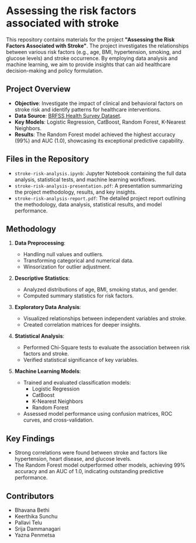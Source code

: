 # Assessing the risk factors associated with stroke
This repository contains materials for the project **"Assessing the Risk Factors Associated with Stroke"**. The project investigates the relationships between various risk factors (e.g., age, BMI, hypertension, smoking, and glucose levels) and stroke occurrence. By employing data analysis and machine learning, we aim to provide insights that can aid healthcare decision-making and policy formulation.

## Project Overview

- **Objective**: Investigate the impact of clinical and behavioral factors on stroke risk and identify patterns for healthcare interventions.
- **Data Source**: [BRFSS Health Survey Dataset](https://www.kaggle.com/datasets/prosperchuks/health-dataset).
- **Key Models**: Logistic Regression, CatBoost, Random Forest, K-Nearest Neighbors.
- **Results**: The Random Forest model achieved the highest accuracy (99%) and AUC (1.0), showcasing its exceptional predictive capability.

## Files in the Repository

- `stroke-risk-analysis.ipynb`: Jupyter Notebook containing the full data analysis, statistical tests, and machine learning workflows.
- `stroke-risk-analysis-presentation.pdf`: A presentation summarizing the project methodology, results, and key insights.
- `stroke-risk-analysis-report.pdf`: The detailed project report outlining the methodology, data analysis, statistical results, and model performance.

## Methodology

1. **Data Preprocessing**:
   - Handling null values and outliers.
   - Transforming categorical and numerical data.
   - Winsorization for outlier adjustment.

2. **Descriptive Statistics**:
   - Analyzed distributions of age, BMI, smoking status, and gender.
   - Computed summary statistics for risk factors.

3. **Exploratory Data Analysis**:
   - Visualized relationships between independent variables and stroke.
   - Created correlation matrices for deeper insights.

4. **Statistical Analysis**:
   - Performed Chi-Square tests to evaluate the association between risk factors and stroke.
   - Verified statistical significance of key variables.

5. **Machine Learning Models**:
   - Trained and evaluated classification models:
     - Logistic Regression
     - CatBoost
     - K-Nearest Neighbors
     - Random Forest
   - Assessed model performance using confusion matrices, ROC curves, and cross-validation.

## Key Findings

- Strong correlations were found between stroke and factors like hypertension, heart disease, and glucose levels.
- The Random Forest model outperformed other models, achieving 99% accuracy and an AUC of 1.0, indicating outstanding predictive performance.

## Contributors

- Bhavana Bethi  
- Keerthika Sunchu  
- Pallavi Telu  
- Srija Dammanagari  
- Yazna Penmetsa  



